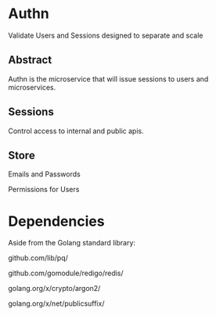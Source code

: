 # Authn

Validate Users and Sessions designed to separate and scale

## Abstract

Authn is the microservice that will issue sessions to users and microservices.

## Sessions

Control access to internal and public apis.

## Store

Emails and Passwords

Permissions for Users 

# Dependencies

Aside from the Golang standard library:

github.com/lib/pq/

github.com/gomodule/redigo/redis/

golang.org/x/crypto/argon2/

golang.org/x/net/publicsuffix/